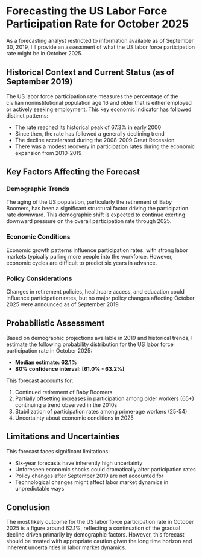 # Forecasting the US Labor Force Participation Rate for October 2025

As a forecasting analyst restricted to information available as of September 30, 2019, I'll provide an assessment of what the US labor force participation rate might be in October 2025.

## Historical Context and Current Status (as of September 2019)

The US labor force participation rate measures the percentage of the civilian noninstitutional population age 16 and older that is either employed or actively seeking employment. This key economic indicator has followed distinct patterns:

- The rate reached its historical peak of 67.3% in early 2000
- Since then, the rate has followed a generally declining trend
- The decline accelerated during the 2008-2009 Great Recession
- There was a modest recovery in participation rates during the economic expansion from 2010-2019

## Key Factors Affecting the Forecast

### Demographic Trends

The aging of the US population, particularly the retirement of Baby Boomers, has been a significant structural factor driving the participation rate downward. This demographic shift is expected to continue exerting downward pressure on the overall participation rate through 2025.

### Economic Conditions

Economic growth patterns influence participation rates, with strong labor markets typically pulling more people into the workforce. However, economic cycles are difficult to predict six years in advance.

### Policy Considerations

Changes in retirement policies, healthcare access, and education could influence participation rates, but no major policy changes affecting October 2025 were announced as of September 2019.

## Probabilistic Assessment

Based on demographic projections available in 2019 and historical trends, I estimate the following probability distribution for the US labor force participation rate in October 2025:

- **Median estimate: 62.1%**
- **80% confidence interval: [61.0% - 63.2%]**

This forecast accounts for:
1. Continued retirement of Baby Boomers
2. Partially offsetting increases in participation among older workers (65+) continuing a trend observed in the 2010s
3. Stabilization of participation rates among prime-age workers (25-54)
4. Uncertainty about economic conditions in 2025

## Limitations and Uncertainties

This forecast faces significant limitations:
- Six-year forecasts have inherently high uncertainty
- Unforeseen economic shocks could dramatically alter participation rates
- Policy changes after September 2019 are not accounted for
- Technological changes might affect labor market dynamics in unpredictable ways

## Conclusion

The most likely outcome for the US labor force participation rate in October 2025 is a figure around 62.1%, reflecting a continuation of the gradual decline driven primarily by demographic factors. However, this forecast should be treated with appropriate caution given the long time horizon and inherent uncertainties in labor market dynamics.